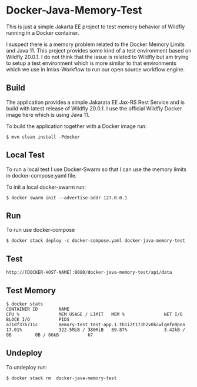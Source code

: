 # Docker-Java-Memory-Test

This is just a simple Jakarta EE project to test memory behavior of Wildfly running in a Docker container.

I suspect there is a memory problem related to the Docker Memory Limits and Java 11. This project provides some kind of a test environment based on Wildfly 20.0.1. I do not think that the issue is related to Wildfly but am trying to setup a test environment which is more similar to that environments which we use in Imixs-Workflow to run our open source workflow engine. 

## Build

The application provides a simple Jakarata EE Jax-RS Rest Service and is build with latest release of Wildfly 20.0.1. I use the official Wildfly Docker image here which is using Java 11. 

To build the application together with a Docker image run:

	$ mvn clean install -Pdocker

## Local Test

To run a local test I use Docker-Swarm so that I can use the memory limits in docker-compose.yaml file.

To init a local docker-swarm run:

	$ docker swarm init --advertise-addr 127.0.0.1


## Run
	
To run use docker-compose 

	$ docker stack deploy -c docker-compose.yaml docker-java-memory-test
	

## Test

	http://[DOCKER-HOST-NAME]:8080/docker-java-memory-test/api/data
	
	
	
## Test Memory

	$ docker stats 
	CONTAINER ID        NAME                                               CPU %               MEM USAGE / LIMIT   MEM %               NET I/O             BLOCK I/O           PIDS
	a71df37b711c        memory-test_test-app.1.th1i2t173h2v0kcwlqmfn9pnn   17.01%              322.5MiB / 380MiB   89.87%              3.42kB / 0B         0B / 86kB           67
	
	
	
## Undeploy


To undeploy run:

	$ docker stack rm  docker-java-memory-test

	
	